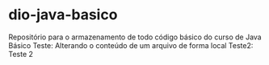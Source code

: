 # dio-java-basico

Repositório para o armazenamento de todo código básico do curso de Java Básico
Teste: Alterando o conteúdo de um arquivo de forma local
Teste2: Teste 2

